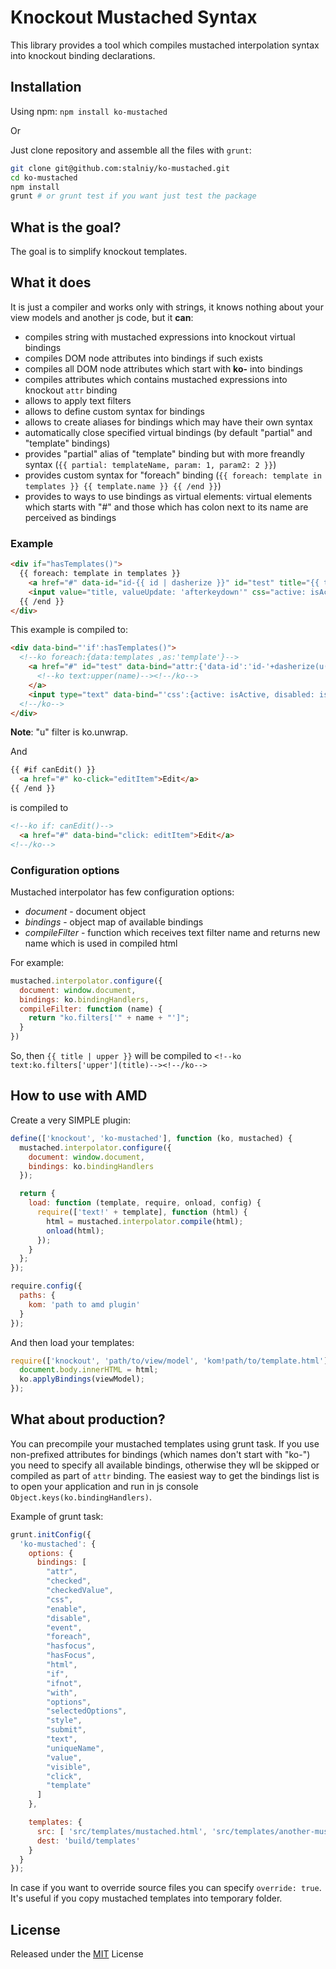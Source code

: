 Knockout Mustached Syntax
=============================

This library provides a tool which compiles mustached interpolation syntax into knockout binding declarations.

## Installation
Using npm: `npm install ko-mustached`

Or

Just clone repository and assemble all the files with `grunt`:
```sh
git clone git@github.com:stalniy/ko-mustached.git
cd ko-mustached
npm install
grunt # or grunt test if you want just test the package
```

## What is the goal?

The goal is to simplify knockout templates.

## What it does

It is just a compiler and works only with strings, it knows nothing about your view models and another js code, but it **can**:
* compiles string with mustached expressions into knockout virtual bindings
* compiles DOM node attributes into bindings if such exists
* compiles all DOM node attributes which start with **ko-** into bindings
* compiles attributes which contains mustached expressions into knockout `attr` binding
* allows to apply text filters
* allows to define custom syntax for bindings
* allows to create aliases for bindings which may have their own syntax
* automatically close specified virtual bindings (by default "partial" and "template" bindings)
* provides "partial" alias of "template" binding but with more freandly syntax (`{{ partial: templateName, param: 1, param2: 2 }}`)
* provides custom syntax for "foreach" binding (`{{ foreach: template in templates }} {{ template.name }} {{ /end }}`)
* provides to ways to use bindings as virtual elements: virtual elements which starts with "#" and those which has colon next to its name are perceived as bindings

### Example
```html
<div if="hasTemplates()">
  {{ foreach: template in templates }}
    <a href="#" data-id="id-{{ id | dasherize }}" id="test" title="{{ title | upper }}">{{ name | upper }}</a>
    <input value="title, valueUpdate: 'afterkeydown'" css="active: isActive, disabled: isLocked" />
  {{ /end }}
</div>
```
This example is compiled to:
```html
<div data-bind="'if':hasTemplates()">
  <!--ko foreach:{data:templates ,as:'template'}-->
    <a href="#" id="test" data-bind="attr:{'data-id':'id-'+dasherize(u(id)),'title':upper(u(title))}">
      <!--ko text:upper(name)--><!--/ko-->
    </a>
    <input type="text" data-bind="'css':{active: isActive, disabled: isLocked}, 'value':title, valueUpdate: 'afterkeydown'" />
  <!--/ko-->
</div>
```
**Note**: "u" filter is ko.unwrap.

And
```html
{{ #if canEdit() }}
  <a href="#" ko-click="editItem">Edit</a>
{{ /end }}
```
is compiled to
```html
<!--ko if: canEdit()-->
  <a href="#" data-bind="click: editItem">Edit</a>
<!--/ko-->
```

### Configuration options
Mustached interpolator has few configuration options:
* *document* - document object
* *bindings* - object map of available bindings
* *compileFilter* - function which receives text filter name and returns new name which is used in compiled html

For example:
```js
mustached.interpolator.configure({
  document: window.document,
  bindings: ko.bindingHandlers,
  compileFilter: function (name) {
    return "ko.filters['" + name + "']";
  }
})
```
So, then `{{ title | upper }}` will be compiled to `<!--ko text:ko.filters['upper'](title)--><!--/ko-->`

## How to use with AMD

Create a very SIMPLE plugin:
```js
define(['knockout', 'ko-mustached'], function (ko, mustached) {
  mustached.interpolator.configure({
    document: window.document,
    bindings: ko.bindingHandlers
  });

  return {
    load: function (template, require, onload, config) {
      require(['text!' + template], function (html) {
        html = mustached.interpolator.compile(html);
        onload(html);
      });
    }
  };
});

require.config({
  paths: {
    kom: 'path to amd plugin'
  }
});
```
And then load your templates:
```js
require(['knockout', 'path/to/view/model', 'kom!path/to/template.html'], function (ko, viewModel, html) {
  document.body.innerHTML = html;
  ko.applyBindings(viewModel);
});
```

## What about production?
You can precompile your mustached templates using grunt task.
If you use non-prefixed attributes for bindings (which names don't start with "ko-") you need to specify all available bindings, otherwise they wll be skipped or compiled as part of `attr` binding.
The easiest way to get the bindings list is to open your application and run in js console `Object.keys(ko.bindingHandlers)`.

Example of grunt task:

```js
grunt.initConfig({
  'ko-mustached': {
    options: {
      bindings: [
        "attr",
        "checked",
        "checkedValue",
        "css",
        "enable",
        "disable",
        "event",
        "foreach",
        "hasfocus",
        "hasFocus",
        "html",
        "if",
        "ifnot",
        "with",
        "options",
        "selectedOptions",
        "style",
        "submit",
        "text",
        "uniqueName",
        "value",
        "visible",
        "click",
        "template"
      ]
    },

    templates: {
      src: [ 'src/templates/mustached.html', 'src/templates/another-mustached.html' ],
      dest: 'build/templates'
    }
  }
});
```
In case if you want to override source files you can specify `override: true`. It's useful if you copy mustached templates into temporary folder.

## License

Released under the [MIT](http://www.opensource.org/licenses/MIT) License